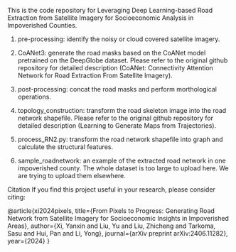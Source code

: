 This is the code repository for Leveraging Deep Learning-based Road Extraction from Satellite Imagery for Socioeconomic Analysis in Impoverished Counties. 


1. pre-processing: identify the noisy or cloud covered satellite imagery.

2. CoANet3: generate the road masks based on the CoANet model pretrained on the DeepGlobe dataset. Please refer to the original github repository for detailed description (CoANet: Connectivity Attention Network for Road Extraction From Satellite Imagery).

3. post-processing: concat the road masks and perform morthological operations.

4. topology_construction: transform the road skeleton image into the road network shapefile. Please refer to the original github repository for detailed description (Learning to Generate Maps from Trajectories).

5. process_RN2.py: transform the road network shapefile into graph and calculate the structural features.

6. sample_roadnetwork: an example of the extracted road network in one impoverished county. The whole dataset is too large to upload here. We are trying to upload them elsewhere.

Citation
If you find this project useful in your research, please consider citing:

@article{xi2024pixels,
  title={From Pixels to Progress: Generating Road Network from Satellite Imagery for Socioeconomic Insights in Impoverished Areas},
  author={Xi, Yanxin and Liu, Yu and Liu, Zhicheng and Tarkoma, Sasu and Hui, Pan and Li, Yong},
  journal={arXiv preprint arXiv:2406.11282},
  year={2024}
}
